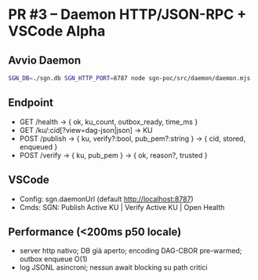 # PR #3 – Daemon HTTP/JSON-RPC + VSCode Alpha

## Avvio Daemon

```bash
SGN_DB=./sgn.db SGN_HTTP_PORT=8787 node sgn-poc/src/daemon/daemon.mjs
```

## Endpoint

- GET /health → { ok, ku_count, outbox_ready, time_ms }
- GET /ku/:cid[?view=dag-json|json] → KU
- POST /publish → { ku, verify?:bool, pub_pem?:string } → { cid, stored, enqueued }
- POST /verify → { ku, pub_pem } → { ok, reason?, trusted }

## VSCode

- Config: sgn.daemonUrl (default <http://localhost:8787>)
- Cmds: SGN: Publish Active KU | Verify Active KU | Open Health

## Performance (<200ms p50 locale)

- server http nativo; DB già aperto; encoding DAG-CBOR pre-warmed; outbox enqueue O(1)
- log JSONL asincroni; nessun await blocking su path critici
